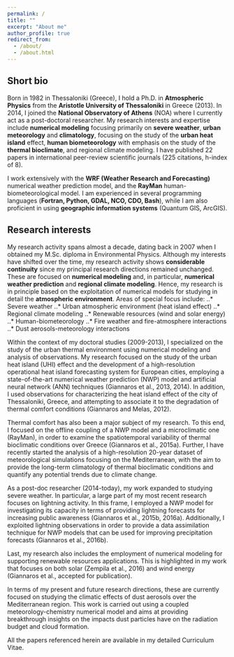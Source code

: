 ```yaml
---
permalink: /
title: ""
excerpt: "About me"
author_profile: true
redirect_from: 
  - /about/
  - /about.html
---
```

## Short bio 
Born in 1982 in Thessaloniki (Greece), I hold a Ph.D. in **Atmospheric Physics** from the
**Aristotle University of Thessaloniki** in Greece (2013). In 2014, I joined the **National
Observatory of Athens** (NOA) where I currently act as a post-doctoral researcher. My
research interests and expertise include **numerical modeling** focusing primarily on 
**severe weather**, **urban meteorology** and **climatology**, focusing on the study of the **urban
heat island** effect, **human biometeorology** with emphasis on the study of the **thermal 
bioclimate**, and regional climate modeling. I have published 22 papers in international
peer-review scientific journals (225 citations, h-index of 8). 

I work extensively with the **WRF (Weather Research and Forecasting)** numerical weather
prediction model, and the **RayMan** human-biometeorological model. I am experienced in 
several programming languages (**Fortran, Python, GDAL, NCO, CDO, Bash**), while I am also
proficient in using **geographic information systems** (Quantum GIS, ArcGIS). 

## Research interests
My research activity spans almost a decade, dating back in 2007 when I obtained my
M.Sc. diploma in Environmental Physics. Although my interests have shifted over the 
time, my research activity shows **considerable continuity** since my principal 
research directions remained unchanged. These are focused on **numerical modeling**
and, in particular, **numerical weather prediction** and **regional climate modeling**.
Hence, my research is in principle based on the exploitation of numerical models for
studying in detail the **atmospheric environment**. Areas of special focus include: 
..* Severe weather
..* Urban atmospheric environment (heat island effect)
..* Regional climate modeling
..* Renewable resources (wind and solar energy)
..* Human-biometeorology
..* Fire weather and fire-atmosphere interactions
..* Dust aerosols-meteorology interactions

Within the context of my doctoral studies (2009-2013), I specialized on the study of the urban thermal environment using numerical modeling and analysis of observations. My research focused on the study of the urban heat island (UHI) effect and the development of a high-resolution operational heat island forecasting system for European cities, employing a state-of-the-art numerical weather prediction (NWP) model and artificial neural network (ANN) techniques (Giannaros et al., 2013, 2014). In addition, I used observations for characterizing the heat island effect of the city of Thessaloniki, Greece, and attempting to associate it to the degradation of thermal comfort conditions (Giannaros and Melas, 2012). 

Thermal comfort has also been a major subject of my research. To this end, I focused on the offline coupling of a NWP model and a microclimatic one (RayMan), in order to examine the spatiotemporal variability of thermal bioclimatic conditions over Greece (Giannaros et al., 2015a). Further, I have recently started the analysis of a high-resolution 20-year dataset of meteorological simulations focusing on the Mediterranean, with the aim to provide the long-term climatology of thermal bioclimatic conditions and quantify any potential trends due to climate change. 

As a post-doc researcher (2014-today), my work expanded to studying severe weather. In particular, a large part of my most recent research focuses on lightning activity. In this frame, I employed a NWP model for investigating its capacity in terms of providing lightning forecasts for increasing public awareness (Giannaros et al., 2015b, 2016a). Additionally, I exploited lightning observations in order to provide a data assimilation technique for NWP models that can be used for improving precipitation forecasts (Giannaros et al., 2016b). 

Last, my research also includes the employment of numerical modeling for supporting renewable resources applications. This is highlighted in my work that focuses on both solar (Zempila et al., 2016) and wind energy (Giannaros et al., accepted for publication). 

In terms of my present and future research directions, these are currently focused on studying the climatic effects of dust aerosols over the Mediterranean region. This work is carried out using a coupled meteorology-chemistry numerical model and aims at providing breakthrough insights on the impacts dust particles have on the radiation budget and cloud formation. 

All the papers referenced herein are available in my detailed Curriculum Vitae. 
